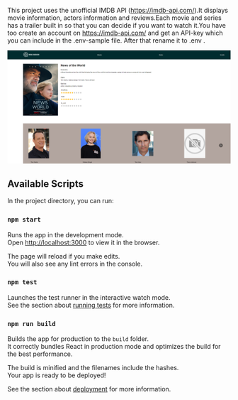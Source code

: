 This project uses the unofficial IMDB API (https://imdb-api.com/).It displays movie information, actors information and reviews.Each movie and series has a trailer built in so that you can decide if you want to watch it.You have too create an account on https://imdb-api.com/ and get an API-key which you can include in the .env-sample file. After that rename it to .env . 

![Screenshot (19).png](https://github.com/elion74/movie-overview/blob/main/Screenshot%20(19).png?raw=true)

## Available Scripts

In the project directory, you can run:

### `npm start`

Runs the app in the development mode.<br />
Open [http://localhost:3000](http://localhost:3000) to view it in the browser.

The page will reload if you make edits.<br />
You will also see any lint errors in the console.

### `npm test`

Launches the test runner in the interactive watch mode.<br />
See the section about [running tests](https://facebook.github.io/create-react-app/docs/running-tests) for more information.

### `npm run build`

Builds the app for production to the `build` folder.<br />
It correctly bundles React in production mode and optimizes the build for the best performance.

The build is minified and the filenames include the hashes.<br />
Your app is ready to be deployed!

See the section about [deployment](https://facebook.github.io/create-react-app/docs/deployment) for more information.


